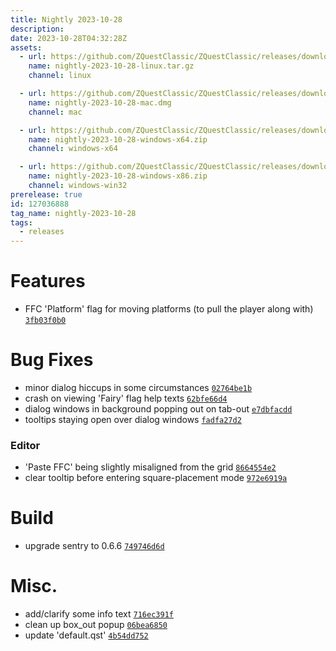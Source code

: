 ```yaml
---
title: Nightly 2023-10-28
description: 
date: 2023-10-28T04:32:28Z
assets: 
  - url: https://github.com/ZQuestClassic/ZQuestClassic/releases/download/nightly-2023-10-28/nightly-2023-10-28-linux.tar.gz
    name: nightly-2023-10-28-linux.tar.gz
    channel: linux

  - url: https://github.com/ZQuestClassic/ZQuestClassic/releases/download/nightly-2023-10-28/nightly-2023-10-28-mac.dmg
    name: nightly-2023-10-28-mac.dmg
    channel: mac

  - url: https://github.com/ZQuestClassic/ZQuestClassic/releases/download/nightly-2023-10-28/nightly-2023-10-28-windows-x64.zip
    name: nightly-2023-10-28-windows-x64.zip
    channel: windows-x64

  - url: https://github.com/ZQuestClassic/ZQuestClassic/releases/download/nightly-2023-10-28/nightly-2023-10-28-windows-x86.zip
    name: nightly-2023-10-28-windows-x86.zip
    channel: windows-win32
prerelease: true
id: 127036888
tag_name: nightly-2023-10-28
tags:
  - releases
---
```




# Features

- FFC 'Platform' flag for moving platforms (to pull the player along with) [`3fb03f0b0`](https://github.com/ZQuestClassic/ZQuestClassic/commit/3fb03f0b0f4b3ac093c3d6e8075d4d0c29f65357)

# Bug Fixes

- minor dialog hiccups in some circumstances [`02764be1b`](https://github.com/ZQuestClassic/ZQuestClassic/commit/02764be1b359583e5f12df7cdcbf71b2fb2268ab)
- crash on viewing 'Fairy' flag help texts [`62bfe66d4`](https://github.com/ZQuestClassic/ZQuestClassic/commit/62bfe66d4bbc52e5077ddac5efdf2813dbd35c97)
- dialog windows in background popping out on tab-out [`e7dbfacdd`](https://github.com/ZQuestClassic/ZQuestClassic/commit/e7dbfacdd7804c57bef648918fad228f646b32b7)
- tooltips staying open over dialog windows [`fadfa27d2`](https://github.com/ZQuestClassic/ZQuestClassic/commit/fadfa27d2341916be0e9ae1c93fc1d20c2c5f45f)

### Editor

- 'Paste FFC' being slightly misaligned from the grid [`8664554e2`](https://github.com/ZQuestClassic/ZQuestClassic/commit/8664554e2c645d89bcda872632a9568b2c9d8a6e)
- clear tooltip before entering square-placement mode [`972e6919a`](https://github.com/ZQuestClassic/ZQuestClassic/commit/972e6919a7db0b3eab5c302090a406bb79caf254)

# Build

- upgrade sentry to 0.6.6 [`749746d6d`](https://github.com/ZQuestClassic/ZQuestClassic/commit/749746d6d8968cc4793580bc1e7f2d0f9f5f3321)

# Misc.

- add/clarify some info text [`716ec391f`](https://github.com/ZQuestClassic/ZQuestClassic/commit/716ec391fa657fa6c5363a4d48dbc485c318b8c0)
- clean up box_out popup [`06bea6850`](https://github.com/ZQuestClassic/ZQuestClassic/commit/06bea6850cc510d362404fcabb4ccae8b44f67c0)
- update 'default.qst' [`4b54dd752`](https://github.com/ZQuestClassic/ZQuestClassic/commit/4b54dd7525e93a4c7338122048d980299b638083)


